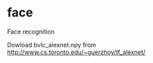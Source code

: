 # face
Face recognition

Dowload bvlc_alexnet.npy
from http://www.cs.toronto.edu/~guerzhoy/tf_alexnet/
